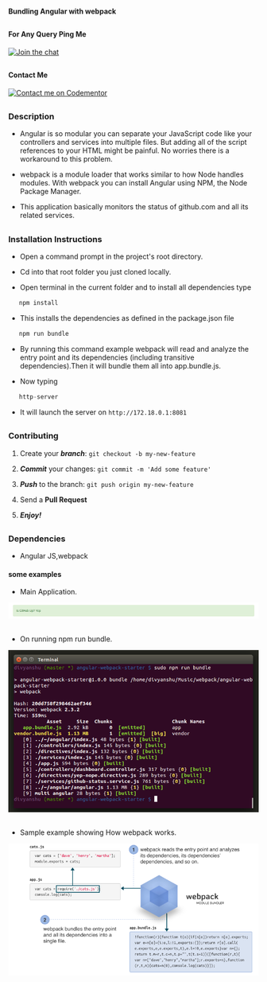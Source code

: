 #### Bundling Angular with webpack

##

#### For Any Query Ping Me

[![Join the chat](https://img.shields.io/badge/gitter-join%20chat%20%E2%86%92-brightgreen.svg)](https://gitter.im/divyanshu001)

##

#### Contact Me

[![Contact me on Codementor](https://cdn.codementor.io/badges/contact_me_github.svg)](https://www.codementor.io/divyanshurawat?utm_source=github&utm_medium=button&utm_term=divyanshurawat&utm_campaign=github)

##

### Description 

* Angular is so modular you can separate your JavaScript code like your controllers and services into multiple files.
  But adding all of the script references to your HTML might be painful. No worries there is a workaround to this problem.
* webpack is a module loader that works similar to how Node handles modules.
  With webpack you can install Angular using NPM, the Node Package Manager.
 
* This application basically  monitors the status of github.com and all its related services.

##

### Installation Instructions

* Open a command prompt in the project's root directory.

* Cd into that root folder you just cloned locally.

* Open terminal in the current folder and to install all dependencies type 

```javascript
   npm install 
```

* This installs the dependencies as defined in the package.json file

```javascript
   npm run bundle 
```

* By running this command example webpack will read and analyze the entry point and its dependencies (including transitive     dependencies).Then it will bundle them all into app.bundle.js.


* Now typing 

```javascript
   http-server
```

* It will launch the server on `http://172.18.0.1:8081`

##


### Contributing

1. Create your **_branch_**: `git checkout -b my-new-feature`

2. **_Commit_** your changes: `git commit -m 'Add some feature'`

3. **_Push_** to the branch: `git push origin my-new-feature`

4. Send a **Pull Request**

5. **_Enjoy!_**

##

### Dependencies

* Angular JS,webpack

#### some examples

* Main Application.

![alt tag](https://github.com/divyanshu-rawat/Angular-JS-WebPack/blob/master/app/screenshots/appex.png)

##

* On running npm run bundle.

![alt tag](https://github.com/divyanshu-rawat/Angular-JS-WebPack/blob/master/app/screenshots/bundleex.png)

##

*  Sample example showing How webpack works.

![alt tag](https://github.com/divyanshu-rawat/Angular-JS-WebPack/blob/master/app/screenshots/sampleex.png)
